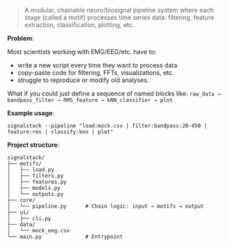 > A modular, chainable neuro/biosignal pipeline system where each stage (called a motif) processes time series data: filtering, feature extraction, classification, plotting, etc.

**Problem**:

Most scientists working with EMG/EEG/etc. have to:
- write a new script every time they want to process data
- copy-paste code for filtering, FFTs, visualizations, etc.
- struggle to reproduce or modify old analyses.

What if you could just define a sequence of named blocks like: `raw_data → bandpass_filter → RMS_feature → kNN_classifier → plot`

**Example usage**:

`signalstack --pipeline "load:mock.csv | filter:bandpass:20-450 | feature:rms | classify:knn | plot"`

**Project structure**:

```
signalstack/
├── motifs/
│   ├── load.py
│   ├── filters.py
│   ├── features.py
│   ├── models.py
│   └── outputs.py
├── core/
│   └── pipeline.py      # Chain logic: input → motifs → output
├── ui/
│   ├── cli.py
├── data/
│   └── mock_eeg.csv
└── main.py              # Entrypoint
```
